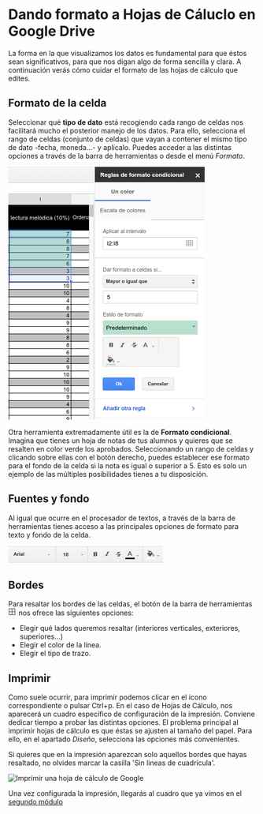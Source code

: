 # Dando formato a Hojas de Cáluclo en Google Drive

La forma en la que visualizamos los datos es fundamental para que éstos sean significativos, para que nos digan algo de forma sencilla y clara. A continuación verás cómo cuidar el formato de las hojas de cálculo que edites.

## Formato de la celda

Seleccionar qué **tipo de dato** está recogiendo cada rango de celdas nos facilitará mucho el posterior manejo de los datos. Para ello, selecciona el rango de celdas (conjunto de celdas) que vayan a contener el mismo tipo de dato -fecha, moneda...- y aplícalo. Puedes acceder a las distintas opciones a través de la barra de herramientas o desde el menú *Formato*.

![Formato condicional](https://raw.githubusercontent.com/catedu/curso-google-drive/master/images/Formato_condicional.png)

Otra herramienta extremadamente útil es la de **Formato condicional**. Imagina que tienes un hoja de notas de tus alumnos y quieres que se resalten en color verde los aprobados. Seleccionando un rango de celdas y clicando sobre ellas con el botón derecho, puedes establecer ese formato para el fondo de la celda si la nota es igual o superior a 5. Esto es solo un ejemplo de las múltiples posibilidades tienes a tu disposición.

## Fuentes y fondo

Al igual que ocurre en el procesador de textos, a través de la barra de herramientas tienes acceso a las principales opciones de formato para texto y fondo de la celda.

![Formato de texto y celda en Hojas de Cálculo](https://raw.githubusercontent.com/catedu/curso-google-drive/master/images/Formato_de_texto_y_celda_en_Hojas_de_Calculo.png)

## Bordes

Para resaltar los bordes de las celdas, el botón de la barra de herramientas ![Configurar bordes](https://raw.githubusercontent.com/catedu/curso-google-drive/master/images/Bordes.png) nos ofrece las siguientes opciones:

-   Elegir qué lados queremos resaltar (interiores verticales, exteriores, superiores...)
-   Elegir el color de la línea.
-   Elegir el tipo de trazo.

## Imprimir

Como suele ocurrir, para imprimir podemos clicar en el icono correspondiente o pulsar Ctrl+p. En el caso de Hojas de Cálculo, nos aparecerá un cuadro específico de configuración de la impresión. Conviene dedicar tiempo a probar las distintas opciones. El problema principal al imprimir hojas de cálculo es que éstas se ajusten al tamaño del papel. Para ello, en el apartado *Diseño*, selecciona las opciones más convenientes.

Si quieres que en la impresión aparezcan solo aquellos bordes que hayas resaltado, no olvides marcar la casilla 'Sin lineas de cuadrícula'.

![Imprimir una hoja de cálculo de Google](https://raw.githubusercontent.com/catedu/curso-google-drive/master/images/Imprimir_una_hoja_de_cálculo_de_Google.png)

Una vez configurada la impresión, llegarás al cuadro que ya vimos en el [segundo módulo](introduccion-a-documentos-de-google.md)

